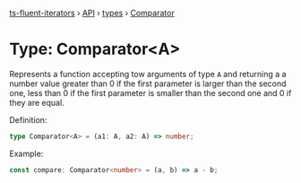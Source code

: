 [ts-fluent-iterators](../../README.md) › [API](../index.md) › [types](../index.md#Types) › [Comparator](comparator.md)

# Type: Comparator<**A**>

Represents a function accepting tow arguments of type `A` and returning a
a number value greater than 0 if the first parameter is larger than
the second one, less than 0 if the first parameter is smaller than the
second one and 0 if they are equal.

Definition:

```typescript
type Comparator<A> = (a1: A, a2: A) => number;
```

Example:

```typescript
const compare: Comparator<number> = (a, b) => a - b;
```
